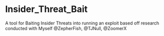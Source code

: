 # Insider_Threat_Bait
A tool for Baiting Insider Threats into running an exploit based off research conducted with Myself @ZepherFish, @TJNull, @ZoomerX 
